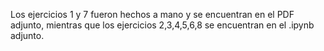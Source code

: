 Los ejercicios 1 y 7 fueron hechos a mano y se encuentran en el PDF adjunto, mientras que los ejercicios 2,3,4,5,6,8 se encuentran en el .ipynb adjunto.
